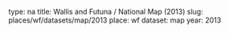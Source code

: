 type: na
title: Wallis and Futuna / National Map (2013)
slug: places/wf/datasets/map/2013
place: wf
dataset: map
year: 2013
